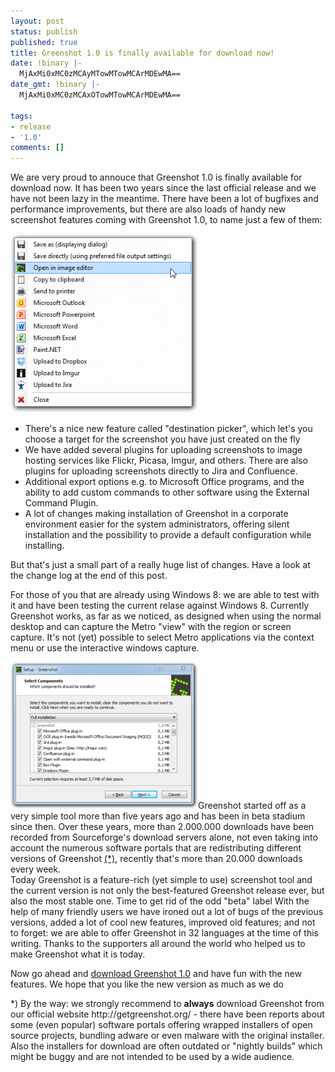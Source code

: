 ```yaml
---
layout: post
status: publish
published: true
title: Greenshot 1.0 is finally available for download now!
date: !binary |-
  MjAxMi0xMC0zMCAyMTowMTowMCArMDEwMA==
date_gmt: !binary |-
  MjAxMi0xMC0zMCAxOTowMTowMCArMDEwMA==

tags:
- release
- '1.0'
comments: []
---
```

<p>We are very proud to annouce that Greenshot 1.0 is finally available for download now. It has been two years since the last official release and we have not been lazy in the meantime. There have been a lot of bugfixes and performance improvements, but there are also loads of handy new screenshot features coming with Greenshot 1.0, to name just a few of them:</p>
<p><a href="/assets/wp-content/uploads/2012/10/Dynamic-destination-picker.png"><img src="/assets/wp-content/uploads/2012/10/Dynamic-destination-picker-300x286.png" alt="Dynamic destination picker" title="Dynamic destination picker" width="300" height="286" class="alignright size-medium wp-image-639" /></a></p>
<ul>
<li>There's a nice new feature called "destination picker", which let's you choose a target for the screenshot you have just created on the fly</li>
<li>We have added several plugins for uploading screenshots to image hosting services like Flickr, Picasa, Imgur, and others. There are also plugins for uploading screenshots directly to Jira and Confluence.
</li>
<li>Additional export options e.g. to Microsoft Office programs, and the ability to add custom commands to other software using the External Command Plugin.</li>
<li>A lot of changes making installation of Greenshot in a corporate environment easier for the system administrators, offering silent installation and the possibility to provide a default configuration while installing.
</li>
</ul>
<p>But that's just a small part of a really huge list of changes. Have a look at the change log at the end of this post.</p>
<p>For those of you that are already using Windows 8: we are able to test with it and have been testing the current relase against Windows 8.  Currently Greenshot works, as far as we noticed, as designed when using the normal desktop and can capture the Metro "view" with the region or screen capture. It's not (yet) possible to select Metro applications via the context menu or use the interactive windows capture.</p>
<p><a href="/assets/wp-content/uploads/2012/10/Setup-Greenshot-with-shadow.png"><img src="/assets/wp-content/uploads/2012/10/Setup-Greenshot-with-shadow-300x235.png" alt="Selecting plugins during installation process" title="Selecting plugins during installation process" width="300" height="235" class="alignleft size-medium wp-image-638" /></a>Greenshot started off as a very simple tool more than five years ago and has been in beta stadium since then. Over these years, more than 2.000.000 downloads have been recorded from Sourceforge's download servers alone, not even taking into account the numerous software portals that are redistributing different versions of Greenshot <a href="#note-portals">(*)</a>, recently that's more than 20.000 downloads every week.<br />
Today Greenshot is a feature-rich (yet simple to use) screenshot tool and the current version is not only the best-featured Greenshot release ever, but also the most stable one. Time to get rid of the odd "beta" label With the help of many friendly users we have ironed out a lot of bugs of the previous versions, added a lot of cool new features, improved old features; and not to forget: we are able to offer Greenshot in 32 languages at the time of this writing. Thanks to the supporters all around the world who helped us to make Greenshot what it is today.</p>
<p>Now go ahead and <a href="/downloads/">download Greenshot 1.0</a> and have fun with the new features. We hope that you like the new version as much as we do</p>
<p><a name="note-portals">*)</a> By the way: we strongly recommend to <strong>always</strong> download Greenshot from our official website http://getgreenshot.org/ - there have been reports about some (even popular) software portals offering wrapped installers of open source projects, bundling adware or even malware with the original installer. Also the installers for download are often outdated or "nightly builds" which might be buggy and are not intended to be used by a wide audience. </p>

